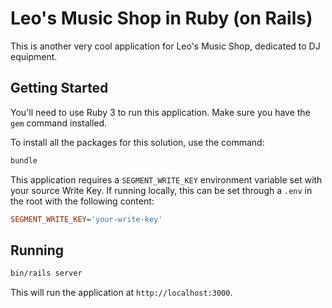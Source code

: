 # Leo's Music Shop in Ruby (on Rails)

This is another very cool application for Leo's Music Shop, dedicated to DJ equipment. 

## Getting Started

You'll need to use Ruby 3 to run this application. Make sure you have the `gem` command installed.

To install all the packages for this solution, use the command:

```sh
bundle
```

This application requires a `SEGMENT_WRITE_KEY` environment variable set with your source Write Key. If running locally, this can be set through a `.env` in the root with the following content:

```ini
SEGMENT_WRITE_KEY='your-write-key'
```

## Running

```sh
bin/rails server
```

This will run the application at `http://localhost:3000`. 